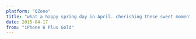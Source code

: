 ```yaml
---
platform: "QZone"
title: "what a happy spring day in April. cherishing these sweet moments"
date: 2015-04-17
from: "iPhone 6 Plus Gold"
---
```


